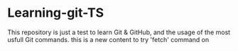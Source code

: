 <h1>Learning-git-TS</h1>
This repository is just a test to learn Git & GitHub, and the usage of the most usfull Git commands.
this is a new content to try 'fetch' command on
